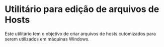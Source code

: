 # Utilitário para edição de arquivos de Hosts

Este utilitário tem o objetivo de criar arquivos de hosts cutomizados para serem utilizados em máquinas Windows.
